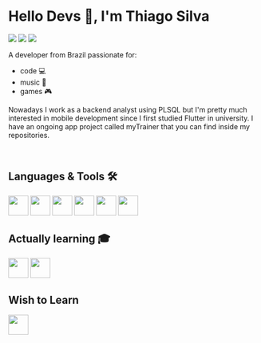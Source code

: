 # Hello Devs 👋, I'm Thiago Silva
<div>
<a href="https://instagram.com/othiago__silva" target="_blank"><img src="https://img.shields.io/badge/-Instagram-%23E4405F?style=for-the-badge&logo=instagram&logoColor=white" target="_blank"></a>
<a href="https://www.linkedin.com/in/othiagosilva" target="_blank"><img src="https://img.shields.io/badge/-LinkedIn-%230077B5?style=for-the-badge&logo=linkedin&logoColor=white" target="_blank"></a>   
  <a href="mailto:othiagosilva.dev@gmail.com"><img src="https://img.shields.io/badge/Gmail-D14836?style=for-the-badge&logo=gmail&logoColor=white" target="_blank"></a>
</div>

A developer from Brazil passionate for: 

* code 💻 
* music 🎵
* games 🎮

Nowadays I work as a backend analyst using PLSQL but I'm pretty much interested in mobile development since I first studied Flutter in university. I have an ongoing app project called myTrainer that you can find inside my repositories.

<br>


## Languages & Tools 🛠️
<img src="https://cdn.jsdelivr.net/gh/devicons/devicon/icons/dart/dart-original.svg" height=40 width=40 /> <img src="https://cdn.jsdelivr.net/gh/devicons/devicon/icons/html5/html5-original.svg" height=40 width=40/>     <img src="https://cdn.jsdelivr.net/gh/devicons/devicon/icons/css3/css3-original.svg" height=40 width=40 />     <img src="https://cdn.jsdelivr.net/gh/devicons/devicon/icons/javascript/javascript-original.svg" height=40 width=40/>     <img src="https://cdn.jsdelivr.net/gh/devicons/devicon/icons/figma/figma-original.svg" height=40 width=40 />     <img src="https://cdn.jsdelivr.net/gh/devicons/devicon/icons/vscode/vscode-original.svg" height=40 width=40/>

## Actually learning 🎓
<img src="https://cdn.jsdelivr.net/gh/devicons/devicon/icons/flutter/flutter-original.svg" height=40 width=40/> <img src="https://cdn.jsdelivr.net/gh/devicons/devicon/icons/firebase/firebase-plain.svg" height=40 width=40 />

## Wish to Learn
<img src="https://cdn.jsdelivr.net/gh/devicons/devicon/icons/react/react-original.svg" height=40 width=40/>
